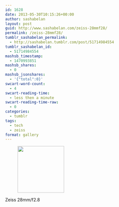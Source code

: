 ```yaml
---
id: 1628
date: 2013-05-30T10:15:26+00:00
author: sashabelan
layout: post
guid: http://www.sashabelan.com/zeiss-28mmf28/
permalink: /zeiss-28mmf28/
tumblr_sashabelan_permalink:
  - http://sashabelan.tumblr.com/post/51714984554
tumblr_sashabelan_id:
  - 51714984554
mashsb_timestamp:
  - 1470993851
mashsb_shares:
  - 0
mashsb_jsonshares:
  - '{"total":0}'
swcart-word-count:
  - 4
swcart-reading-time:
  - less then a minute
swcart-reading-time-raw:
  - 0
categories:
  - tumblr
tags:
  - tech
  - zeiss
format: gallery
---
```

<div id='gallery-382' class='gallery galleryid-1628 gallery-columns-3 gallery-size-thumbnail'>
  <figure class='gallery-item'> 
  
  <div class='gallery-icon landscape'>
    <a href='http://www.sashabelan.ru/zeiss-28mmf28/attachment/1629/'><img width="150" height="150" src="http://www.sashabelan.ru/wp-content/uploads/2013/05/tumblr_mnlwhqJarX1qarj97o1_500-150x150.jpg" class="attachment-thumbnail size-thumbnail" alt="" /></a>
  </div></figure>
</div>

Zeiss 28mm/f2.8